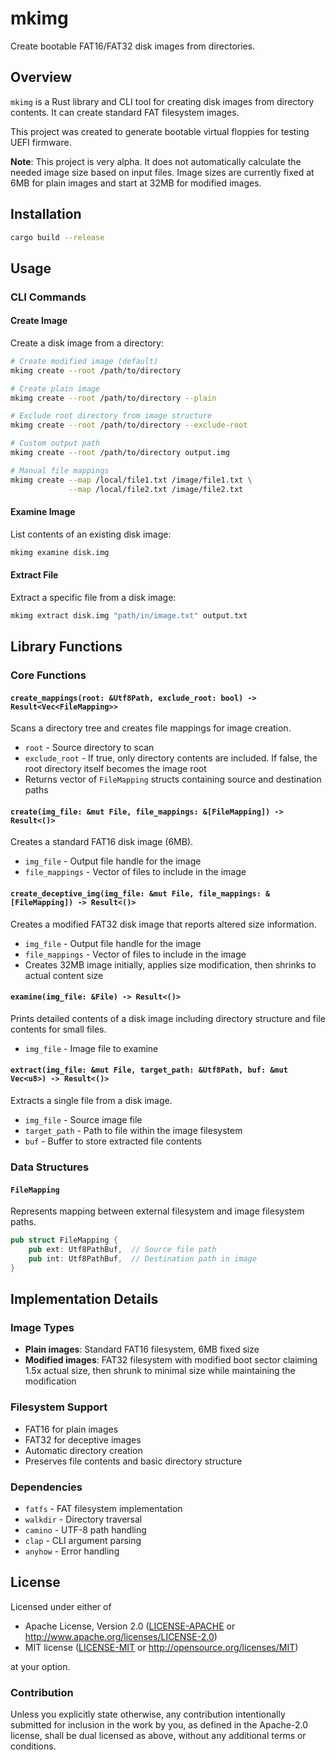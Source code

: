 # mkimg

Create bootable FAT16/FAT32 disk images from directories.

## Overview

`mkimg` is a Rust library and CLI tool for creating disk images from
directory contents. It can create standard FAT filesystem images.

This project was created to generate bootable virtual floppies for testing
UEFI firmware.

**Note**: This project is very alpha. It does not automatically calculate the
needed image size based on input files. Image sizes are currently fixed at
6MB for plain images and start at 32MB for modified images.


## Installation

```bash
cargo build --release
```

## Usage

### CLI Commands

#### Create Image

Create a disk image from a directory:

```bash
# Create modified image (default)
mkimg create --root /path/to/directory

# Create plain image
mkimg create --root /path/to/directory --plain

# Exclude root directory from image structure
mkimg create --root /path/to/directory --exclude-root

# Custom output path
mkimg create --root /path/to/directory output.img

# Manual file mappings
mkimg create --map /local/file1.txt /image/file1.txt \
             --map /local/file2.txt /image/file2.txt
```

#### Examine Image

List contents of an existing disk image:

```bash
mkimg examine disk.img
```

#### Extract File

Extract a specific file from a disk image:

```bash
mkimg extract disk.img "path/in/image.txt" output.txt
```

## Library Functions

### Core Functions

#### `create_mappings(root: &Utf8Path, exclude_root: bool) -> Result<Vec<FileMapping>>`

Scans a directory tree and creates file mappings for image creation.

- `root` - Source directory to scan
- `exclude_root` - If true, only directory contents are included. If false,
  the root directory itself becomes the image root
- Returns vector of `FileMapping` structs containing source and destination
  paths

#### `create(img_file: &mut File, file_mappings: &[FileMapping]) -> Result<()>`

Creates a standard FAT16 disk image (6MB).

- `img_file` - Output file handle for the image
- `file_mappings` - Vector of files to include in the image

#### `create_deceptive_img(img_file: &mut File, file_mappings: &[FileMapping]) -> Result<()>`

Creates a modified FAT32 disk image that reports altered size information.

- `img_file` - Output file handle for the image
- `file_mappings` - Vector of files to include in the image
- Creates 32MB image initially, applies size modification, then shrinks to
  actual content size

#### `examine(img_file: &File) -> Result<()>`

Prints detailed contents of a disk image including directory structure and
file contents for small files.

- `img_file` - Image file to examine

#### `extract(img_file: &mut File, target_path: &Utf8Path, buf: &mut Vec<u8>) -> Result<()>`

Extracts a single file from a disk image.

- `img_file` - Source image file
- `target_path` - Path to file within the image filesystem
- `buf` - Buffer to store extracted file contents

### Data Structures

#### `FileMapping`

Represents mapping between external filesystem and image filesystem paths.

```rust
pub struct FileMapping {
    pub ext: Utf8PathBuf,  // Source file path
    pub int: Utf8PathBuf,  // Destination path in image
}
```

## Implementation Details

### Image Types

- **Plain images**: Standard FAT16 filesystem, 6MB fixed size
- **Modified images**: FAT32 filesystem with modified boot sector claiming
  1.5x actual size, then shrunk to minimal size while maintaining the
  modification

### Filesystem Support

- FAT16 for plain images
- FAT32 for deceptive images
- Automatic directory creation
- Preserves file contents and basic directory structure

### Dependencies

- `fatfs` - FAT filesystem implementation
- `walkdir` - Directory traversal
- `camino` - UTF-8 path handling
- `clap` - CLI argument parsing
- `anyhow` - Error handling

## License

Licensed under either of

* Apache License, Version 2.0
  ([LICENSE-APACHE](LICENSE-APACHE) or http://www.apache.org/licenses/LICENSE-2.0)
* MIT license
  ([LICENSE-MIT](LICENSE-MIT) or http://opensource.org/licenses/MIT)

at your option.

### Contribution

Unless you explicitly state otherwise, any contribution intentionally submitted
for inclusion in the work by you, as defined in the Apache-2.0 license, shall
be dual licensed as above, without any additional terms or conditions.